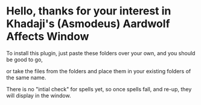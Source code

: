 # Hello, thanks for your interest in Khadaji's (Asmodeus) Aardwolf Affects Window

To install this plugin, just paste these folders over your own, and you should be good to go,

or take the files from the folders and place them in your existing folders of the same name.



There is no "intial check" for spells yet, so once spells fall, and re-up, they will display
in the window.
